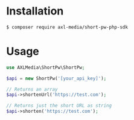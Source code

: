 # Installation
```bash
$ composer require axl-media/short-pw-php-sdk
```

# Usage
```php
use AXLMedia\ShortPw\ShortPw;

$api = new ShortPw('[your_api_key]');

// Returns an array
$api->shortenUrl('https://test.com');

// Returns just the short URL as string
$api->shorten('https://test.com');
```